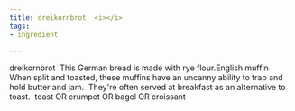 ```yaml
---
title: dreikornbrot  <i></i>
tags:
- ingredient

---
```

dreikornbrot  This German bread is made with rye flour.English muffin    When split and toasted, these muffins have an uncanny ability to trap and hold butter and jam.  They're often served at breakfast as an alternative to toast.  toast OR crumpet OR bagel OR croissant
